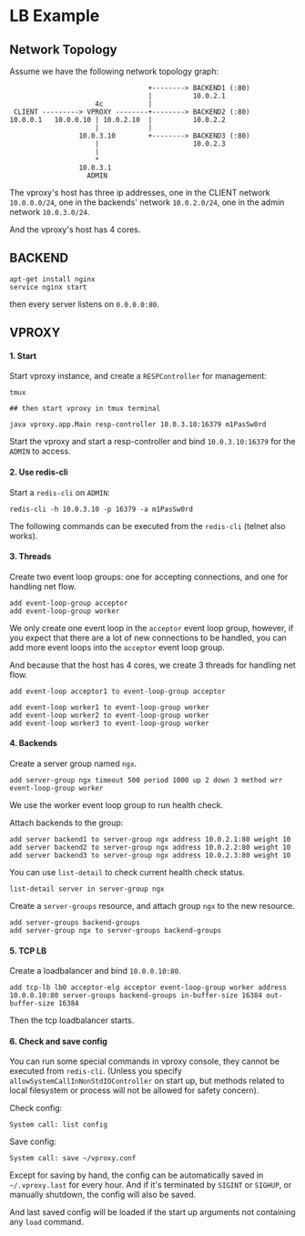 # LB Example

## Network Topology

Assume we have the following network topology graph:

```
                                  +--------> BACKEND1 (:80)
                                  |          10.0.2.1
                     4c           |
 CLIENT ---------> VPROXY --------+--------> BACKEND2 (:80)
10.0.0.1   10.0.0.10 | 10.0.2.10  |          10.0.2.2
                     |            |
                 10.0.3.10        +--------> BACKEND3 (:80)
                     |                       10.0.2.3
                     |
                     *
                 10.0.3.1
                   ADMIN
```

The vproxy's host has three ip addresses, one in the CLIENT network `10.0.0.0/24`, one in the backends' network `10.0.2.0/24`, one in the admin network `10.0.3.0/24`.

And the vproxy's host has 4 cores.

## BACKEND

```
apt-get install nginx
service nginx start
```

then every server listens on `0.0.0.0:80`.

## VPROXY

#### 1. Start

Start vproxy instance, and create a `RESPController` for management:

```
tmux

## then start vproxy in tmux terminal

java vproxy.app.Main resp-controller 10.0.3.10:16379 m1PasSw0rd
```

Start the vproxy and start a resp-controller and bind `10.0.3.10:16379` for the `ADMIN` to access.

#### 2. Use redis-cli

Start a `redis-cli` on `ADMIN`:

```
redis-cli -h 10.0.3.10 -p 16379 -a m1PasSw0rd
```

The following commands can be executed from the `redis-cli` (telnet also works).

#### 3. Threads

Create two event loop groups: one for accepting connections, and one for handling net flow.

```
add event-loop-group acceptor
add event-loop-group worker
```

We only create one event loop in the `acceptor` event loop group, however, if you expect that there are a lot of new connections to be handled, you can add more event loops into the `acceptor` event loop group.

And because that the host has 4 cores, we create 3 threads for handling net flow.

```
add event-loop acceptor1 to event-loop-group acceptor

add event-loop worker1 to event-loop-group worker
add event-loop worker2 to event-loop-group worker
add event-loop worker3 to event-loop-group worker
```

#### 4. Backends

Create a server group named `ngx`.

```
add server-group ngx timeout 500 period 1000 up 2 down 3 method wrr event-loop-group worker
```

We use the worker event loop group to run health check.

Attach backends to the group:

```
add server backend1 to server-group ngx address 10.0.2.1:80 weight 10
add server backend2 to server-group ngx address 10.0.2.2:80 weight 10
add server backend3 to server-group ngx address 10.0.2.3:80 weight 10
```

You can use `list-detail` to check current health check status.

```
list-detail server in server-group ngx
```

Create a `server-groups` resource, and attach group `ngx` to the new resource.

```
add server-groups backend-groups
add server-group ngx to server-groups backend-groups
```

#### 5. TCP LB

Create a loadbalancer and bind `10.0.0.10:80`.

```
add tcp-lb lb0 acceptor-elg acceptor event-loop-group worker address 10.0.0.10:80 server-groups backend-groups in-buffer-size 16384 out-buffer-size 16384
```

Then the tcp loadbalancer starts.

#### 6. Check and save config

You can run some special commands in vproxy console, they cannot be executed from `redis-cli`. (Unless you specify `allowSystemCallInNonStdIOController` on start up, but methods related to local filesystem or process will not be allowed for safety concern).

Check config:

```
System call: list config
```

Save config:

```
System call: save ~/vproxy.conf
```

Except for saving by hand, the config can be automatically saved in `~/.vproxy.last` for every hour. And if it's terminated by `SIGINT` or `SIGHUP`, or manually shutdown, the config will also be saved.

And last saved config will be loaded if the start up arguments not containing any `load` command.
